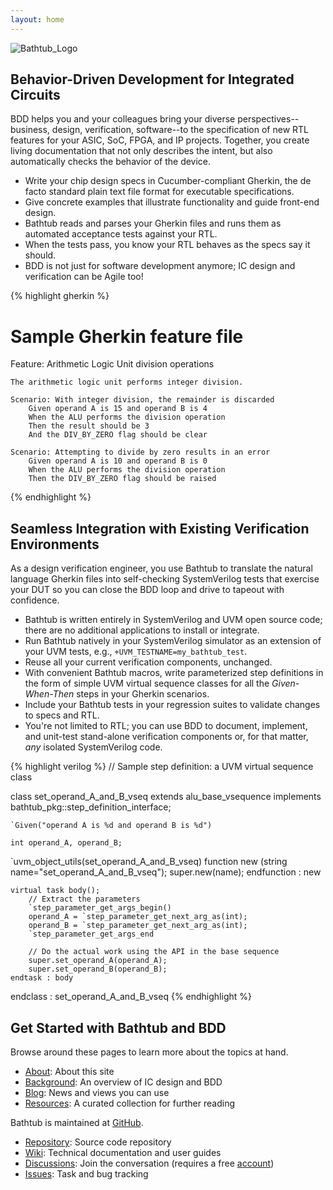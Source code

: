 ```yaml
---
layout: home
---
```

![Bathtub_Logo](/bathtub/assets/Bathtub_Logo.png)

## Behavior-Driven Development for Integrated Circuits
BDD helps you and your colleagues bring your diverse perspectives--business, design, verification, software--to the specification of new RTL features for your ASIC, SoC, FPGA, and IP projects. Together, you create living documentation that not only describes the intent, but also automatically checks the behavior of the device.
* Write your chip design specs in Cucumber-compliant Gherkin, the de facto standard plain text file format for executable specifications.
* Give concrete examples that illustrate functionality and guide front-end design.
* Bathtub reads and parses your Gherkin files and runs them as automated acceptance tests against your RTL.
* When the tests pass, you know your RTL behaves as the specs say it should.
* BDD is not just for software development anymore; IC design and verification can be Agile too!

{% highlight gherkin %}
# Sample Gherkin feature file

Feature: Arithmetic Logic Unit division operations

    The arithmetic logic unit performs integer division.

    Scenario: With integer division, the remainder is discarded
        Given operand A is 15 and operand B is 4
        When the ALU performs the division operation
        Then the result should be 3
        And the DIV_BY_ZERO flag should be clear

    Scenario: Attempting to divide by zero results in an error
        Given operand A is 10 and operand B is 0
        When the ALU performs the division operation
        Then the DIV_BY_ZERO flag should be raised
{% endhighlight %}

## Seamless Integration with Existing Verification Environments
As a design verification engineer, you use Bathtub to translate the natural language Gherkin files into self-checking SystemVerilog tests that exercise your DUT so you can close the BDD loop and drive to tapeout with confidence.
* Bathtub is written entirely in SystemVerilog and UVM open source code; there are no additional applications to install or integrate.
* Run Bathtub natively in your SystemVerilog simulator as an extension of your UVM tests, e.g., `+UVM_TESTNAME=my_bathtub_test`.
* Reuse all your current verification components, unchanged.
* With convenient Bathtub macros, write parameterized step definitions in the form of simple UVM virtual sequence classes for all the _Given-When-Then_ steps in your Gherkin scenarios.
* Include your Bathtub tests in your regression suites to validate changes to specs and RTL.
* You're not limited to RTL; you can use BDD to document, implement, and unit-test stand-alone verification components or, for that matter, _any_ isolated SystemVerilog code.

{% highlight verilog %}
// Sample step definition: a UVM virtual sequence class

class set_operand_A_and_B_vseq extends alu_base_vsequence
        implements bathtub_pkg::step_definition_interface;

    `Given("operand A is %d and operand B is %d")

    int operand_A, operand_B;

   `uvm_object_utils(set_operand_A_and_B_vseq)
    function new (string name="set_operand_A_and_B_vseq");
        super.new(name);
    endfunction : new

    virtual task body();
        // Extract the parameters
        `step_parameter_get_args_begin()
        operand_A = `step_parameter_get_next_arg_as(int);
        operand_B = `step_parameter_get_next_arg_as(int);
        `step_parameter_get_args_end

        // Do the actual work using the API in the base sequence
        super.set_operand_A(operand_A); 
        super.set_operand_B(operand_B);
    endtask : body
endclass : set_operand_A_and_B_vseq
{% endhighlight %}

## Get Started with Bathtub and BDD
Browse around these pages to learn more about the topics at hand.
* [About](/bathtub/about/): About this site
* [Background](/bathtub/background/): An overview of IC design and BDD
* [Blog](/bathtub/blog/): News and views you can use
* [Resources](/bathtub/resources/): A curated collection for further reading

Bathtub is maintained at [GitHub](https://github.com/).
* [Repository](https://github.com/williaml33moore/bathtub): Source code repository
* [Wiki](https://github.com/williaml33moore/bathtub/wiki): Technical documentation and user guides
* [Discussions](https://github.com/williaml33moore/bathtub/discussions): Join the conversation (requires a free [account](https://github.com/signup?ref_cta=Sign+up&ref_loc=header+logged+out&ref_page=%2F%3Cuser-name%3E%2F%3Crepo-name%3E%2Fdiscussions%2Findex&source=header-repo&source_repo=williaml33moore%2Fbathtub_))
* [Issues](https://github.com/williaml33moore/bathtub/issues): Task and bug tracking